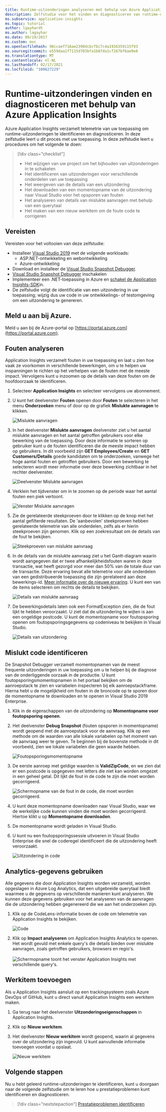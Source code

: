 ```yaml
---
title: Runtime-uitzonderingen analyseren met behulp van Azure Application Insights | Microsoft Docs
description: Zelfstudie voor het vinden en diagnosticeren van runtime-uitzonderingen in uw toepassing met behulp van Azure Application Insights.
ms.subservice: application-insights
ms.topic: tutorial
author: lgayhardt
ms.author: lagayhar
ms.date: 09/19/2017
ms.custom: mvc
ms.openlocfilehash: 98ccaef716ae2390dcbcfbc7c4a1916359115f93
ms.sourcegitcommit: e559daa1f7115d703bfa1b87da1cf267bf6ae9e8
ms.translationtype: MT
ms.contentlocale: nl-NL
ms.lasthandoff: 02/17/2021
ms.locfileid: "100627229"
---
```

# <a name="find-and-diagnose-run-time-exceptions-with-azure-application-insights"></a>Runtime-uitzonderingen vinden en diagnosticeren met behulp van Azure Application Insights

Azure Application Insights verzamelt telemetrie van uw toepassing om runtime-uitzonderingen te identificeren en diagnosticeren.  In deze zelfstudie leert u dit proces met uw toepassing.  In deze zelfstudie leert u procedures om het volgende te doen:

> [!div class="checklist"]
> * Het wijzigen van uw project om het bijhouden van uitzonderingen in te schakelen
> * Het identificeren van uitzonderingen voor verschillende onderdelen van uw toepassing
> * Het weergeven van de details van een uitzondering
> * Het downloaden van een momentopname van de uitzondering naar Visual Studio voor het opsporen van fouten
> * Het analyseren van details van mislukte aanvragen met behulp van een querytaal
> * Het maken van een nieuw werkitem om de foute code te corrigeren


## <a name="prerequisites"></a>Vereisten

Vereisten voor het voltooien van deze zelfstudie:

- Installeer [Visual Studio 2019](https://www.visualstudio.com/downloads/) met de volgende workloads:
    - ASP.NET-ontwikkeling en webontwikkeling
    - Azure-ontwikkeling
- Download en installeer de [Visual Studio Snapshot Debugger](https://aka.ms/snapshotdebugger).
- [Visual Studio Snapshot Debugger](../app/snapshot-debugger.md) inschakelen
- Implementeer een .NET-toepassing in Azure en [schakel de Application Insights-SDK](../app/asp-net.md)in. 
- De zelfstudie volgt de identificatie van een uitzondering in uw toepassing; wijzig dus uw code in uw ontwikkelings- of testomgeving om een uitzondering te genereren. 

## <a name="log-in-to-azure"></a>Meld u aan bij Azure.
Meld u aan bij de Azure-portal op [https://portal.azure.com](https://portal.azure.com).


## <a name="analyze-failures"></a>Fouten analyseren
Application Insights verzamelt fouten in uw toepassing en laat u zien hoe vaak ze voorkomen in verschillende bewerkingen, om u te helpen uw inspanningen te richten op het verhelpen van de fouten met de meeste impact.  Vervolgens kunt u inzoomen op de details van deze fouten om de hoofdoorzaak te identificeren.   

1. Selecteer **Application Insights** en selecteer vervolgens uw abonnement.  
2. U kunt het deelvenster **Fouten** openen door **Fouten** te selecteren in het menu **Onderzoeken** menu of door op de grafiek **Mislukte aanvragen** te klikken.

    ![Mislukte aanvragen](media/tutorial-runtime-exceptions/failed-requests.png)

3. In het deelvenster **Mislukte aanvragen** deelvenster ziet u het aantal mislukte aanvragen en het aantal getroffen gebruikers voor elke bewerking van de toepassing.  Door deze informatie te sorteren op gebruiker kunt u de fouten identificeren die de meeste impact hebben op gebruikers.  In dit voorbeeld zijn **GET Employees/Create** en **GET Customers/Details** goede kandidaten om te onderzoeken, vanwege het hoge aantal fouten en getroffen gebruikers.  Door een bewerking te selecteren wordt meer informatie over deze bewerking zichtbaar in het rechter deelvenster.

    ![Deelvenster Mislukte aanvragen](media/tutorial-runtime-exceptions/failed-requests-blade.png)

4. Verklein het tijdvenster om in te zoomen op de periode waar het aantal fouten een piek vertoont.

    ![Venster Mislukte aanvragen](media/tutorial-runtime-exceptions/failed-requests-window.png)

5. Zie de gerelateerde steekproeven door te klikken op de knop met het aantal gefilterde resultaten. De 'aanbevolen' steekproeven hebben gerelateerde telemetrie van alle onderdelen, zelfs als er hierin steekproeven zijn genomen. Klik op een zoekresultaat om de details van de fout te bekijken.

    ![Steekproeven van mislukte aanvraag](media/tutorial-runtime-exceptions/failed-requests-search.png)

6. In de details van de mislukte aanvraag ziet u het Gantt-diagram waarin wordt aangegeven dat er twee afhankelijkheidsfouten waren in deze transactie, wat heeft gezorgd voor meer dan 50% van de totale duur van de transactie. Deze ervaring bevat alle telemetrie voor alle onderdelen van een gedistribueerde toepassing die zijn gerelateerd aan deze bewerkings-id. [Meer informatie over de nieuwe ervaring](../app/transaction-diagnostics.md). U kunt een van de items selecteren om rechts de details te bekijken. 

    ![Details van mislukte aanvraag](media/tutorial-runtime-exceptions/failed-request-details.png)

7. De bewerkingsdetails laten ook een FormatException zien, die de fout lijkt te hebben veroorzaakt.  U ziet dat de uitzondering te wijten is aan een ongeldige postcode. U kunt de momentopname voor foutopsporing openen om foutopsporingsgegevens op codeniveau te bekijken in Visual Studio.

    ![Details van uitzondering](media/tutorial-runtime-exceptions/failed-requests-exception.png)

## <a name="identify-failing-code"></a>Mislukt code identificeren
De Snapshot Debugger verzamelt momentopnamen van de meest frequente uitzonderingen in uw toepassing om u te helpen bij de diagnose van de onderliggende oorzaak in de productie.  U kunt foutopsporingsmomentopnamen in het portaal bekijken om de aanroepstack te zien en variabelen inspecteren bij elk aanroepstackframe. Hierna hebt u de mogelijkheid om fouten in de broncode op te sporen door de momentopname te downloaden en te openen in Visual Studio 2019 Enterprise.

1. Klik in de eigenschappen van de uitzondering op **Momentopname voor foutopsporing openen**.
2. Het deelvenster **Debug Snapshot** (fouten opsporen in momentopname) wordt geopend met de aanroepstack voor de aanvraag.  Klik op een methode om de waarden van alle lokale variabelen op het moment van de aanvraag weer te geven.  Te beginnen bij de bovenste methode in dit voorbeeld, zien we lokale variabelen die geen waarde hebben.

    ![Foutopsporingsmomentopname](media/tutorial-runtime-exceptions/debug-snapshot-01.png)

3. De eerste aanroep met geldige waarden is **ValidZipCode**, en we zien dat er een postcode is opgegeven met letters die niet kan worden omgezet in een geheel getal.  Dit lijkt de fout in de code te zijn die moet worden gecorrigeerd.

    ![Schermopname van de fout in de code, die moet worden gecorrigeerd.    ](media/tutorial-runtime-exceptions/debug-snapshot-02.png)

4. U kunt deze momentopname downloaden naar Visual Studio, waar we de werkelijke code kunnen vinden die moet worden gecorrigeerd. Hiertoe klikt u op **Momentopname downloaden**.
5. De momentopname wordt geladen in Visual Studio.
6. U kunt nu een foutopsporingssessie uitvoeren in Visual Studio Enterprise die snel de coderegel identificeert die de uitzondering heeft veroorzaakt.

    ![Uitzondering in code](media/tutorial-runtime-exceptions/exception-code.png)


## <a name="use-analytics-data"></a>Analytics-gegevens gebruiken
Alle gegevens die door Application Insights worden verzameld, worden opgeslagen in Azure Log Analytics, dat een uitgebreide querytaal biedt waarmee u de gegevens op verschillende manieren kunt analyseren.  We kunnen deze gegevens gebruiken voor het analyseren van de aanvragen die de uitzondering hebben gegenereerd die we aan het onderzoeken zijn. 

1. Klik op de CodeLens-informatie boven de code om telemetrie van Application Insights te bekijken.

    ![Code](media/tutorial-runtime-exceptions/codelens.png)

1. Klik op **Impact analyseren** om Application Insights Analytics te openen.  Het wordt gevuld met enkele query's die details bieden over mislukte aanvragen, zoals getroffen gebruikers, browsers en regio's.<br><br>![Schermopname toont het venster Application Insights met verschillende query's.](media/tutorial-runtime-exceptions/analytics.png)<br>

## <a name="add-work-item"></a>Werkitem toevoegen
Als u Application Insights aansluit op een trackingsysteem zoals Azure DevOps of GitHub, kunt u direct vanuit Application Insights een werkitem maken.

1. Ga terug naar het deelvenster **Uitzonderingseigenschappen** in Application Insights.
2. Klik op **Nieuw werkitem**.
3. Het deelvenster **Nieuw werkitem** wordt geopend, waarin al gegevens over de uitzondering zijn ingevuld.  U kunt aanvullende informatie toevoegen voordat u opslaat.

    ![Nieuw werkitem](media/tutorial-runtime-exceptions/new-work-item.png)

## <a name="next-steps"></a>Volgende stappen
Nu u hebt geleerd runtime-uitzonderingen te identificeren, kunt u doorgaan naar de volgende zelfstudie om te leren hoe u prestatieproblemen kunt identificeren en diagnosticeren.

> [!div class="nextstepaction"]
> [Prestatieproblemen identificeren](./tutorial-performance.md)

